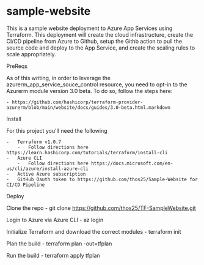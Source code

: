 # sample-website
This is a sample website deployment to Azure App Services using Terraform.  This deployment will create the cloud infrastructure, create the CI/CD pipeline from Azure to Github, setup the Githb action to pull the source code and deploy to the App Service, and create the scaling rules to scale appropriately.  

PreReqs

As of this writing, in order to leverage the azurerm_app_service_souce_control resource, you need to opt-in to the Azurerm module version 3.0 beta.  To do so, follow the steps here:

    - https://github.com/hashicorp/terraform-provider-azurerm/blob/main/website/docs/guides/3.0-beta.html.markdown

Install

For this project you'll need the following

    -   Terraform v1.0.7
        -   Follow directions here https://learn.hashicorp.com/tutorials/terraform/install-cli
    -   Azure CLI
        -   Follow directions here https://docs.microsoft.com/en-us/cli/azure/install-azure-cli
    -   Active Azure subscription
    -   GitHub Oauth token to https://github.com/thos25/Sample-Website for CI/CD Pipeline


Deploy

Clone the repo
    - git clone https://github.com/thos25/TF-SampleWebsite.git

Login to Azure via Azure CLI
    - az login

Initialize Terraform and download the correct modules
    - terraform init

Plan the build
    - terraform plan -out=tfplan

Run the build
    - terraform apply tfplan

